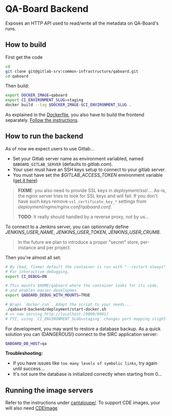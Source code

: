 # QA-Board Backend
Exposes an HTTP API used to read/write all the metadata on QA-Board's runs.

## How to build
First get the code
```bash
cd
git clone git@gitlab-srv:common-infrastructure/qaboard.git
cd qaboard
```

Then build:

```bash
export DOCKER_IMAGE=qaboard
export CI_ENVIRONMENT_SLUG=staging
docker build --tag $DOCKER_IMAGE-$CI_ENVIRONMENT_SLUG .
```

As explained in the [Dockerfile](Dockerfile), you also have to build the frontend separately. [Follow the instructions](../webapp/). 

## How to run the backend
As of now we expect users to use Gitlab...
- Set your Gitlab server name as environment variabled, named `QABOARD_GITLAB_SERVER` (defaults to *gitlab.com*).
- Your user must have an SSH keys setup to connect to your gitlab server.
- You must have set the *$GITLAB_ACCESS_TOKEN* environment variable ([get it here](http://gitlab-srv/profile/personal_access_tokens))

> **FIXME**: you also need to provide SSL keys in *deployment/ssl/...*.
> As-is, the nginx server tries to look for SSL keys and will fail. If you don't have such keys remove
> `ssl_certificate_key_*` settings from *deployment/nginx/nginx.conf/qaboard.conf*.
> 
> **TODO**: It really should handled by a reverse proxy, not by us...

To connect to a Jenkins server, you can optionnally define *JENKINS_USER_NAME*, *JENKINS_USER_TOKEN*, *JENKINS_USER_CRUMB*.

> In the future we plan to introduce a proper "secret" store, per-instance and per project.

Then you're almost all set:
```bash
# By (bad, fixme) default the container is run with "--restart always" in the background.
# For interactive debugging,
export CI_DEBUG=ON

# This mounts $HOME/qaboard where the container looks for its code,
# and enables easier developmen
export QABOARD_DEBUG_WITH_MOUNTS=TRUE

# Wraps `docker run`. Adapt the script to your needs...
./qaboard-backend/deployment/start-docker.sh
# => now serving http://localhost:[9000/9001]
# FYI, using `CI_ENVIRONMENT_SLUG=staging` changes port mapping slightly...
```

For development, you may want to restore a database backup. As a quick solution you can (DANGEROUS!) connect to the SIRC application server:
```bash
QABOARD_DB_HOST=qa
```

**Troubleshooting:**
- If you have issues like `too many levels of symbolic links`, try again until success...
- It's not sure the database is initialized correctly when starting from 0...

## Running the image servers
Refer to the instructions under [cantaloupe/](cantaloupe/). To support CDE images, your will also need [CDEImage](http://gitlab-srv/swi/CDEImage)  
